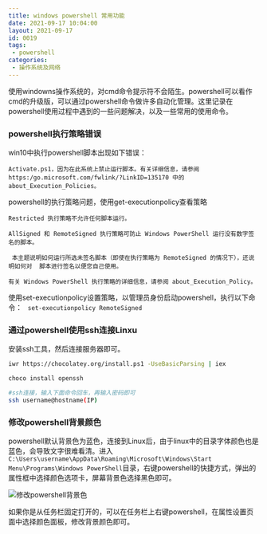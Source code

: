 ```yaml
---
title: windows powershell 常用功能
date: 2021-09-17 10:04:00
layout: 2021-09-17
id: 0019
tags: 
 - powershell
categories:
 - 操作系统及网络
---
```


使用windowns操作系统的，对cmd命令提示符不会陌生。powershell可以看作cmd的升级版，可以通过powershell命令做许多自动化管理。这里记录在powershell使用过程中遇到的一些问题解决，以及一些常用的使用命令。

<!--more-->

### powershell执行策略错误
win10中执行powershell脚本出现如下错误：
```
Activate.ps1，因为在此系统上禁止运行脚本。有关详细信息，请参阅 https:/go.microsoft.com/fwlink/?LinkID=135170 中的 about_Execution_Policies。
```
powershell的执行策略问题，使用get-executionpolicy查看策略

```
Restricted 执行策略不允许任何脚本运行。  

AllSigned 和 RemoteSigned 执行策略可防止 Windows PowerShell 运行没有数字签名的脚本。

 本主题说明如何运行所选未签名脚本（即使在执行策略为 RemoteSigned 的情况下），还说明如何对  脚本进行签名以便您自己使用。

有关 Windows PowerShell 执行策略的详细信息，请参阅 about_Execution_Policy。
```
使用set-executionpolicy设置策略，以管理员身份启动powershell，执行以下命令： ``` set-executionpolicy RemoteSigned```


### 通过powershell使用ssh连接Linxu

安装ssh工具，然后连接服务器即可。
``` bash
iwr https://chocolatey.org/install.ps1 -UseBasicParsing | iex

choco install openssh

#ssh连接，输入下面命令回车，再输入密码即可
ssh username@hostname(IP)
```

### 修改powershell背景颜色
powershell默认背景色为蓝色，连接到Linux后，由于linux中的目录字体颜色也是蓝色，会导致文字很难看清。进入```C:\Users\username\AppData\Roaming\Microsoft\Windows\Start Menu\Programs\Windows PowerShell```目录，右键powershell的快捷方式，弹出的属性框中选择颜色选项卡，屏幕背景色选择黑色即可。

![修改powershell背景色](http://gxwang.gitee.io/blogimages/20210916/backgroundcolor.png)


如果你是从任务栏固定打开的，可以在任务栏上右键powershell，在属性设置页面中选择颜色面板，修改背景颜色即可。
